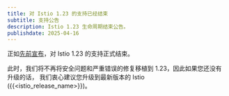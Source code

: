 ```yaml
---
title: 对 Istio 1.23 的支持已经结束
subtitle: 支持公告
description: Istio 1.23 生命周期结束公告。
publishdate: 2025-04-16
---
```


正如[先前宣布](/zh/news/support/announcing-1.23-eol/)，对 Istio 1.23 的支持正式结束。

此时，我们将不再将安全问题和严重错误的修复移植到 1.23，因此如果您还没有升级的话，
我们衷心建议您升级到最新版本的 Istio ({{<istio_release_name>}})。
